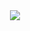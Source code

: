<div id="header" align="center">
  <img src="https://media.giphy.com/media/jM4NGpvx6jZmW93hcZ/giphy.gif"/>
</div>

<img src="https://komarev.com/ghpvc/?username=per-mail&style=flat-square&color=blue" alt=""/>
